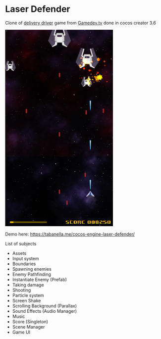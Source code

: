 # Laser Defender 

Clone of [delivery driver](https://www.gamedev.tv/courses/1394720/lectures/33955613) game from [Gamedev.tv](https://www.gamedev.tv) done in cocos creator 3.6

![preview](./assets/preview.png)

Demo here: https://tabanella.me/cocos-engine-laser-defender/


List of subjects

 - Assets
 - Input system
 - Boundaries
 - Spawning enemies
 - Enemy Pathfinding
 - Instantiate Enemy (Prefab)
 - Taking damage
 - Shooting
 - Particle system
 - Screen Shake
 - Scrolling Background (Parallax)
 - Sound Effects (Audio Manager)
 - Music
 - Score (Singleton)
 - Scene Manager
 - Game UI